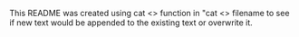 This README was created using cat <<EOF from the CLI. 
It allows multi-line text files to be created from the CLI without needing to enter a file.
At the bottom of this file it is important to add the EOF tag 
This extra part was testing the >> function in "cat <<EOF >> filename
to see if new text would be appended to the existing text or overwrite it. 

